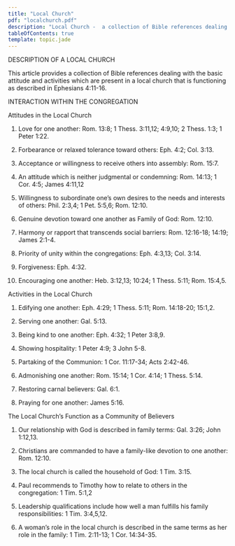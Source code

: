 ```yaml
---
title: "Local Church"
pdf: "localchurch.pdf"
description: "Local Church -  a collection of Bible references dealing with the basic attitude and activities which are present in a local church."
tableOfContents: true
template: topic.jade
---
```


DESCRIPTION OF A LOCAL CHURCH

This article provides a collection of Bible references dealing with the
basic attitude and activities which are present in a local church that
is functioning as described in Ephesians 4:11-16.

INTERACTION WITHIN THE CONGREGATION

Attitudes in the Local Church

1. Love for one another: Rom. 13:8; 1 Thess. 3:11,12; 4:9,10; 2 Thess.
1:3; 1 Peter 1:22.

2. Forbearance or relaxed tolerance toward others: Eph. 4:2; Col. 3:13.

3. Acceptance or willingness to receive others into assembly: Rom. 15:7.

4. An attitude which is neither judgmental or condemning: Rom. 14:13; 1
Cor. 4:5; James 4:11,12

5. Willingness to subordinate one’s own desires to the needs and
interests of others: Phil. 2:3,4; 1 Pet. 5:5,6; Rom. 12:10.

6. Genuine devotion toward one another as Family of God: Rom. 12:10.

7. Harmony or rapport that transcends social barriers: Rom. 12:16-18;
14:19; James 2:1-4.

8. Priority of unity within the congregations: Eph. 4:3,13; Col. 3:14.

9. Forgiveness: Eph. 4:32.

10. Encouraging one another: Heb. 3:12,13; 10:24; 1 Thess. 5:11; Rom.
15:4,5.

Activities in the Local Church

1. Edifying one another: Eph. 4:29; 1 Thess. 5:11; Rom. 14:18-20;
15:1,2.

2. Serving one another: Gal. 5:13.

3. Being kind to one another: Eph. 4:32; 1 Peter 3:8,9.

4. Showing hospitality: 1 Peter 4:9; 3 John 5-8.

5. Partaking of the Communion: 1 Cor. 11:17-34; Acts 2:42-46.

6. Admonishing one another: Rom. 15:14; 1 Cor. 4:14; 1 Thess. 5:14.

7. Restoring carnal believers: Gal. 6:1.

8. Praying for one another: James 5:16.

The Local Church’s Function as a Community of Believers

1. Our relationship with God is described in family terms: Gal. 3:26;
John 1:12,13.

2. Christians are commanded to have a family-like devotion to one
another: Rom. 12:10.

3. The local church is called the household of God: 1 Tim. 3:15.

4. Paul recommends to Timothy how to relate to others in the
congregation: 1 Tim. 5:1,2

5. Leadership qualifications include how well a man fulfills his family
responsibilities: 1 Tim. 3:4,5,12.

6. A woman’s role in the local church is described in the same terms as
her role in the family: 1 Tim. 2:11-13; 1 Cor. 14:34-35.

